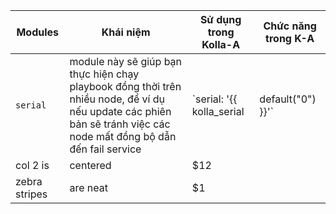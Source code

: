 |Modules  | Khái niệm| Sử dụng trong Kolla-A  |Chức năng trong K-A|
|---------|----------|------------------------|-------------------|
| `serial`| module này sẽ giúp bạn thực hiện chạy playbook đồng thời trên nhiều node, để ví dụ nếu update các phiên bản sẽ tránh việc các node mất đồng bộ dẫn đến fail service | `serial: '{{ kolla_serial|default("0") }}'` |Ở đây Kolla-A tự tạo ra một biến là `kolla_serial` nhằm thực hiện tùy chỉnh thông số của module `serial` nếu không muốn mặc định là `0`. Ví dụ: `kolla-ansible bootstrap-servers -i INVENTORY -e kolla_serial=3` | 
| col 2 is      | centered      |   $12 ||
| zebra stripes | are neat      |    $1 ||